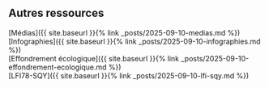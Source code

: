 ## Autres ressources

[Médias]({{ site.baseurl }}{% link _posts/2025-09-10-medias.md %})  
[Infographies]({{ site.baseurl }}{% link _posts/2025-09-10-infographies.md %})  
[Effondrement écologique]({{ site.baseurl }}{% link _posts/2025-09-10-effondrement-ecologique.md %})  
[LFI78-SQY]({{ site.baseurl }}{% link _posts/2025-09-10-lfi-sqy.md %})
